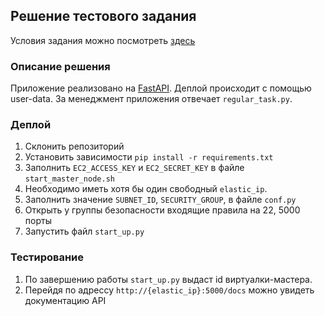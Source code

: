 ## Решение тестового задания

Условия задания можно посмотреть [здесь](https://ghe.cloud.croc.ru/c2/c2/wiki/StartTask)

### Описание решения
Приложение реализовано на [FastAPI](https://fastapi.tiangolo.com/).
Деплой происходит с помощью user-data. За менеджмент приложения отвечает `regular_task.py`. 

### Деплой
1. Склонить репозиторий
2. Установить зависимости `pip install -r requirements.txt`
3. Заполнить `EC2_ACCESS_KEY` и `EC2_SECRET_KEY` в файле `start_master_node.sh`
4. Необходимо иметь хотя бы один свободный `elastic_ip`.
5. Заполнить значение `SUBNET_ID`, `SECURITY_GROUP`, в файле `conf.py`
6. Открыть у группы безопасности входящие правила на 22, 5000 порты
7. Запустить файл `start_up.py`

### Тестирование
1. По завершению работы `start_up.py` выдаст id виртуалки-мастера.
2. Перейдя по адрессу `http://{elastic_ip}:5000/docs` можно увидеть документацию API